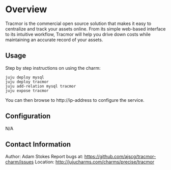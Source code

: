# Overview

Tracmor is the commercial open source solution that makes it easy to
centralize and track your assets online. From its simple web-based
interface to its intuitive workflow, Tracmor will help you drive down
costs while maintaining an accurate record of your assets.

Usage
-----

Step by step instructions on using the charm:

    juju deploy mysql
    juju deploy tracmor
    juju add-relation mysql tracmor
    juju expose tracmor

You can then browse to http://ip-address to configure the service.

Configuration
-------------

N/A

Contact Information
-------------------

Author: Adam Stokes
Report bugs at: https://github.com/ajscg/tracmor-charm/issues
Location: http://jujucharms.com/charms/precise/tracmor
